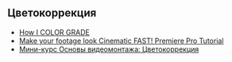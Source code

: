 ## Цветокоррекция

- [How I COLOR GRADE](https://youtu.be/cuEhGR0QJmE)
- [Make your footage look Cinematic FAST! Premiere Pro Tutorial](https://youtu.be/GYud_W7Ou9E)
- [Мини-курс Основы видеомонтажа: Цветокоррекция](https://youtu.be/3LNMcAYs-xw)